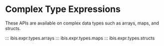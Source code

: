 # Complex Type Expressions

These APIs are available on complex data types such as arrays, maps, and
structs.

::: ibis.expr.types.arrays
::: ibis.expr.types.maps
::: ibis.expr.types.structs
